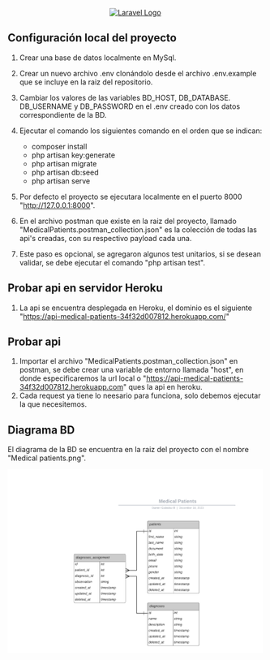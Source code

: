 <p align="center"><a href="https://laravel.com" target="_blank"><img src="https://raw.githubusercontent.com/laravel/art/master/logo-lockup/5%20SVG/2%20CMYK/1%20Full%20Color/laravel-logolockup-cmyk-red.svg" width="400" alt="Laravel Logo"></a></p>

## Configuración local del proyecto

1. Crear una base de datos localmente en MySql.
2. Crear un nuevo archivo .env clonándolo desde el archivo .env.example que se incluye en la raiz del repositorio.
3. Cambiar los valores de las variables BD_HOST, DB_DATABASE. DB_USERNAME y DB_PASSWORD en el .env creado con los datos correspondiente de la BD.
4. Ejecutar el comando los siguientes comando en el orden que se indican:
    * composer install
    * php artisan key:generate
    * php artisan migrate
    * php artisan db:seed
    * php artisan serve

5. Por defecto el proyecto se ejecutara localmente en el puerto 8000 "http://127.0.0.1:8000".
6. En el archivo postman que existe en la raiz del proyecto, llamado "MedicalPatients.postman_collection.json" es la colección de todas las api's creadas, con su respectivo payload cada una.
7. Este paso es opcional, se agregaron algunos test unitarios, si se desean validar, se debe ejecutar el comando "php artisan test".



## Probar api en servidor Heroku

1. La api se encuentra desplegada en Heroku, el dominio es el siguiente "https://api-medical-patients-34f32d007812.herokuapp.com/"



## Probar api

1. Importar el archivo "MedicalPatients.postman_collection.json" en postman, se debe crear una variable de entorno llamada "host", en donde especificaremos la url local o "https://api-medical-patients-34f32d007812.herokuapp.com" ques la api en heroku.
2. Cada request ya tiene lo neesario para funciona, solo debemos ejecutar la que necesitemos.



## Diagrama BD

El diagrama de la BD se encuentra en la raiz del proyecto con el nombre "Medical patients.png".

<img src="./Medical patients.png">
